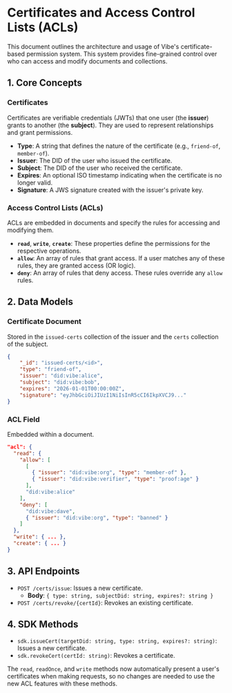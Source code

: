 # Certificates and Access Control Lists (ACLs)

This document outlines the architecture and usage of Vibe's certificate-based permission system. This system provides fine-grained control over who can access and modify documents and collections.

## 1. Core Concepts

### Certificates

Certificates are verifiable credentials (JWTs) that one user (the **issuer**) grants to another (the **subject**). They are used to represent relationships and grant permissions.

-   **Type**: A string that defines the nature of the certificate (e.g., `friend-of`, `member-of`).
-   **Issuer**: The DID of the user who issued the certificate.
-   **Subject**: The DID of the user who received the certificate.
-   **Expires**: An optional ISO timestamp indicating when the certificate is no longer valid.
-   **Signature**: A JWS signature created with the issuer's private key.

### Access Control Lists (ACLs)

ACLs are embedded in documents and specify the rules for accessing and modifying them.

-   **`read`**, **`write`**, **`create`**: These properties define the permissions for the respective operations.
-   **`allow`**: An array of rules that grant access. If a user matches any of these rules, they are granted access (OR logic).
-   **`deny`**: An array of rules that deny access. These rules override any `allow` rules.

## 2. Data Models

### Certificate Document

Stored in the `issued-certs` collection of the issuer and the `certs` collection of the subject.

```json
{
    "_id": "issued-certs/<id>",
    "type": "friend-of",
    "issuer": "did:vibe:alice",
    "subject": "did:vibe:bob",
    "expires": "2026-01-01T00:00:00Z",
    "signature": "eyJhbGciOiJIUzI1NiIsInR5cCI6IkpXVCJ9..."
}
```

### ACL Field

Embedded within a document.

```json
"acl": {
  "read": {
    "allow": [
      [
        { "issuer": "did:vibe:org", "type": "member-of" },
        { "issuer": "did:vibe:verifier", "type": "proof:age" }
      ],
      "did:vibe:alice"
    ],
    "deny": [
      "did:vibe:dave",
      { "issuer": "did:vibe:org", "type": "banned" }
    ]
  },
  "write": { ... },
  "create": { ... }
}
```

## 3. API Endpoints

-   `POST /certs/issue`: Issues a new certificate.
    -   **Body**: `{ type: string, subjectDid: string, expires?: string }`
-   `POST /certs/revoke/{certId}`: Revokes an existing certificate.

## 4. SDK Methods

-   `sdk.issueCert(targetDid: string, type: string, expires?: string)`: Issues a new certificate.
-   `sdk.revokeCert(certId: string)`: Revokes a certificate.

The `read`, `readOnce`, and `write` methods now automatically present a user's certificates when making requests, so no changes are needed to use the new ACL features with these methods.
